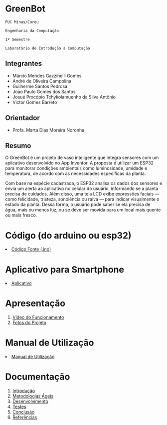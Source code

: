 # GreenBot

`PUC Minas/Coreu`

`Engenharia da Computação`

`1º Semestre`

`Laboratório de Introdução à Computação`


## Integrantes

* Márcio Mendes Gazzinelli Gomes
* André de Oliveira Campolina
* Guilherme Santos Pedrosa
* Joao Paulo Gomes dos Santos
* Josué Procópio Tchykolamuenho da Silva Antônio
* Victor Gomes Barreto

## Orientador

* Profa. Marta Dias Moreira Noronha

## Resumo

O GreenBot é um projeto de vaso inteligente que integra sensores com um aplicativo desenvolvido no App Inventor. A proposta é utilizar um ESP32 para monitorar condições ambientais como luminosidade, umidade e temperatura, de acordo com as necessidades específicas da planta.

Com base na espécie cadastrada, o ESP32 analisa os dados dos sensores e envia um alerta ao aplicativo no celular do usuário, informando se a planta precisa de cuidados. Além disso, uma tela LCD exibe expressões faciais — como felicidade, tristeza, sonolência ou raiva — para indicar visualmente o estado da planta. Dessa forma, o usuário pode saber se ela precisa de água, mais ou menos luz, ou se deve ser movida para um local mais quente ou mais fresco.

# Código (do arduino ou esp32)

<li><a href="Codigo/README.md"> Código Fonte (.ino)</a></li>

# Aplicativo para Smartphone

<li><a href="App/README.md"> Aplicativo </a></li>

# Apresentação

<ol>
<li><a href="Apresentacao/README.md"> Vídeo do Funcionamento</a></li>
<li><a href="Apresentacao/README.md"> Fotos do Projeto</a></li>
</ol>

# Manual de Utilização

<li><a href="Manual/manual de utilização.md"> Manual de Utilização</a></li>


# Documentação

<ol>
<li><a href="Documentacao/01-Introducão.md"> Introdução</a></li>
<li><a href="Documentacao/02-Metodologias Ágeis.md"> Metodologias Ágeis</a></li>
<li><a href="Documentacao/03-Desenvolvimento.md"> Desenvolvimento </a></li>
<li><a href="Documentacao/04-Testes.md"> Testes </a></li>
<li><a href="Documentacao/05-Conclusão.md"> Conclusão </a></li>
<li><a href="Documentacao/06-Referências.md"> Referências </a></li>
</ol>

